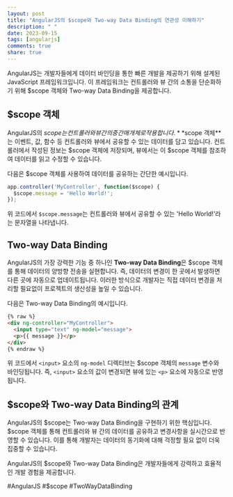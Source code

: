 ```yaml
---
layout: post
title: "AngularJS의 $scope와 Two-way Data Binding의 연관성 이해하기"
description: " "
date: 2023-09-15
tags: [angularjs]
comments: true
share: true
---
```


AngularJS는 개발자들에게 데이터 바인딩을 통한 빠른 개발을 제공하기 위해 설계된 JavaScript 프레임워크입니다. 이 프레임워크는 컨트롤러와 뷰 간의 소통을 단순화하기 위해 $scope 객체와 Two-way Data Binding을 제공합니다.

## $scope 객체

AngularJS의 $scope는 컨트롤러와 뷰 간의 중간 매개체로 작용합니다. **$scope 객체**는 이벤트, 값, 함수 등 컨트롤러와 뷰에서 공유할 수 있는 데이터를 담고 있습니다. 컨트롤러에서 작성된 정보는 $scope 객체에 저장되며, 뷰에서는 이 $scope 객체를 참조하여 데이터를 읽고 수정할 수 있습니다.

다음은 $scope 객체를 사용하여 데이터를 공유하는 간단한 예시입니다.

```javascript
app.controller('MyController', function($scope) {
  $scope.message = 'Hello World!';
});
```

위 코드에서 `$scope.message`는 컨트롤러와 뷰에서 공유할 수 있는 'Hello World!'라는 문자열을 나타냅니다.

## Two-way Data Binding

AngularJS의 가장 강력한 기능 중 하나인 **Two-way Data Binding**은 $scope 객체를 통해 데이터의 양방향 전송을 실현합니다. 즉, 데이터의 변경이 한 곳에서 발생하면 다른 곳에 자동으로 업데이트됩니다. 이러한 방식으로 개발자는 직접 데이터 변경을 처리할 필요없이 프로젝트의 생산성을 높일 수 있습니다.

다음은 Two-way Data Binding의 예시입니다.

```html
{% raw %}
<div ng-controller="MyController">
  <input type="text" ng-model="message">
  <p>{{ message }}</p>
</div>
{% endraw %}
```

위 코드에서 `<input>` 요소의 `ng-model` 디렉티브는 $scope 객체의 `message` 변수와 바인딩됩니다. 즉, `<input>` 요소의 값이 변경되면 뷰에 있는 `<p>` 요소에 자동으로 반영됩니다.

## $scope와 Two-way Data Binding의 관계

AngularJS의 $scope는 Two-way Data Binding을 구현하기 위한 핵심입니다. $scope 객체를 통해 컨트롤러와 뷰 간의 데이터를 공유하고 변경사항을 실시간으로 반영할 수 있습니다. 이를 통해 개발자는 데이터의 동기화에 대해 걱정할 필요 없이 더욱 집중할 수 있습니다.

AngularJS의 $scope와 Two-way Data Binding은 개발자들에게 강력하고 효율적인 개발 경험을 제공합니다.

#AngularJS #$scope #TwoWayDataBinding
